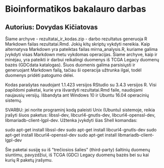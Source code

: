 # Bioinformatikos bakalauro darbas
## Autorius: Dovydas Kičiatovas

Šiame archyve - rezultatai_ir_kodas.zip - darbo rezultatus generuoja R Markdown
failas rezultatai.Rmd. Jokių kitų skriptų vykdyti nereikia. Kaip alternatyva
Markdown yra pateiktas failas mirna_analysis.R, kuriame galima įvykdyti visas
Markdown metu vykdomas operacijas. Šiame archyve, kaip ir minėjau, yra pateikti
ir darbui reikalingi duomenys iš TCGA Legacy duomenų bazės (GDCdata katalogas). 
Šiuos duomenis galima parsisiųsti ir generuojant Markdown failą, tačiau ši
operacija užtrunka ilgai, todėl duomenys pridėti patogumo dėlei.

Kodas parašytas naudojant 1.1.423 versijos RStudio su 3.4.3 versijos R. Visi
papildomi paketai, kurie yra išvardyti rezultatai.Rmd faile, naudojami
naujausių versijų. Išbandyta ant Windows 10 ir Ubuntu 16.04 operacinių sistemų.

SVARBU: jei norite programinį kodą paleisti Unix (Ubuntu) sistemoje, reikia
įrašyti šiuos paketus: libssl-dev, libcurl4-gnutls-dev, libcurl4-openssl-dev,
libmariadb-client-lgpl-dev. Užtenka įvykdyti šias Shell komandas:

sudo apt-get install libssl-dev
sudo apt-get install libcurl4-gnutls-dev
sudo apt-get install libcurl4-openssl-dev
sudo apt-get install libmariadb-client-lgpl-dev

Šie paketai susiję su iš "trečiosios šalies" (third-party) šaltinių duomenų 
siuntimu, pavyzdžiui, iš TCGA (GDC) Legacy duomenų bazės bei su kai kurių
R paketų įrašymu.

